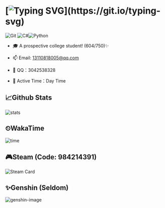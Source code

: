 # [![Typing SVG](https://readme-typing-svg.herokuapp.com?font=Note+Mono&size=26&pause=999999&color=000000&background=FFE8E500&vCenter=true&random=false&width=435&lines=✨I+am+Cai!)](https://git.io/typing-svg)

![Git](https://img.shields.io/badge/-Git-black?style=plastic&logo=git)
![C#](https://img.shields.io/badge/-C%23-green?style=plastic&logo=CSharp)![Python](https://img.shields.io/badge/-Python-lightblue?style=plastic&logo=Python)
- 🎓 A prospective college student! (604/750)✨ 

- 📫 Email: 13110818005@qq.com
  
- 🐧 QQ：3042538328

- 📅 Active Time：Day Time


## 📈Github Stats
![stats]  
## ⏲WakaTime
![time]  
## 🎮Steam (Code: 984214391)
![Steam Card]
## ✨Genshin (Seldom)
![genshin-image]



[header]: https://capsule-render.vercel.app/api?type=Waving&color=timeGradient&height=120&text=Cai(ACaiCat)&fontSize=45
[moe-counter]: https://count.getloli.com/get/@ACaiCat?theme=rule34
[time]: https://github-readme-stats.vercel.app/api/wakatime?username=ACaiCat&layout=compact  
[stats]: https://github-readme-stats.vercel.app/api?username=ACaiCat&show_icons=true&show=reviews,prs_merged
[language]: https://github-readme-stats.vercel.app/api/top-langs/?username=ACaiCat&layout=compact&show_icons=true

[genshin-image]: https://genshin-card.himiku.com/[47,48,49,51,10,0,4,67,89,79]/354435533.png

[Steam Card]:https://card.yuy1n.io/card/76561198944480119/dark,en,badge,bg-game,badges,games,reviews
